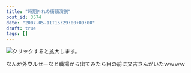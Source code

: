 ```yaml
---
title: "時期外れの街頭演説"
post_id: 3574
date: "2007-05-11T15:29:00+09:00"
draft: true
tags: []
---
```



![クリックすると拡大します。](https://danmaq.com/image/mixi/2007/430428340_3_s.jpg)

なんか外ウルセーなと職場から出てみたら目の前に又吉さんがいたｗｗｗｗ
